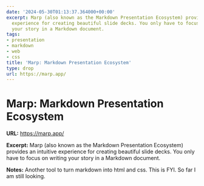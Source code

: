 ```yaml
---
date: '2024-05-30T01:13:37.364000+00:00'
excerpt: Marp (also known as the Markdown Presentation Ecosystem) provides an intuitive
  experience for creating beautiful slide decks. You only have to focus on writing
  your story in a Markdown document.
tags:
- presentation
- markdown
- web
- css
title: 'Marp: Markdown Presentation Ecosystem'
type: drop
url: https://marp.app/
---
```


# Marp: Markdown Presentation Ecosystem

**URL:** https://marp.app/

**Excerpt:** Marp (also known as the Markdown Presentation Ecosystem) provides an intuitive experience for creating beautiful slide decks. You only have to focus on writing your story in a Markdown document.

**Notes:**
Another tool to turn markdown into html and css. This is FYI. So far I am still looking.
